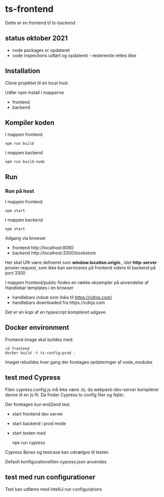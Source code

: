# ts-frontend

Dette er en frontend til ts-backend

## status oktober 2021

- node packages er opdateret
- code inspections udført og opdateret - resterende rettes ikke

## Installation

Clone projektet til en local host

Udfør npm install i mapperne

- frontend
- backend

## Kompiler koden

I mappen frontend

```
npm run build 
``` 

I mappen backend

```
npm run build-node
```

## Run

### Run på host

I mappen frontend

```
npm start
```

I mappen backend

```
npm start
```

Adgang via browser

- frontend http://localhost:8080
- backend http://localhost:3300/bookstore

Her skal URI være defineret som **window.location.origin**., idet **http-server** proxier request, som ikke kan serviceres på frontend videre til backend på port 3300

I mappen frontend/public findes en række eksempler på anvendelse af Handlebar templates i en browser

- handlebars indsat som links til https://cdnjs.com/
- handlebars downloaded fra https.//cdnjs.com

Det er en kopi af en typescript kompileret udgave. 


## Docker environment
Frontend image skal buildes med:

```
cd frontend
docker build -t ts-config:prod .    
``` 

Imaget rebuildes hver gang der foretages opdateringer af node_modules 

## test med Cypress
Filen cypress.config.js må ikke være .ts, da webpack-dev-server kompilerer denne til en js fil. Da finder Cypress to config filer og fejler.

Der foretages kun end2end test.

- start frontend dev server
- start backend i prod mode
- start testen med
    
    npx run cypress

Cypress åbnes og testcase kan udvælges til testen

Default konfigurationsfilen cypress.json anvendes

## test med run configurationer

Test kan udføres med IntelliJ run configurations